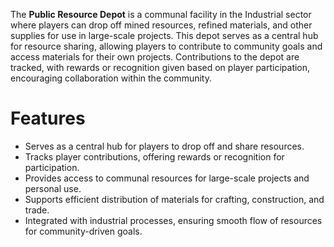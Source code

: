 The **Public Resource Depot** is a communal facility in the Industrial sector where players can drop off mined resources, refined materials, and other supplies for use in large-scale projects. This depot serves as a central hub for resource sharing, allowing players to contribute to community goals and access materials for their own projects. Contributions to the depot are tracked, with rewards or recognition given based on player participation, encouraging collaboration within the community.

# Features

- Serves as a central hub for players to drop off and share resources.
- Tracks player contributions, offering rewards or recognition for participation.
- Provides access to communal resources for large-scale projects and personal use.
- Supports efficient distribution of materials for crafting, construction, and trade.
- Integrated with industrial processes, ensuring smooth flow of resources for community-driven goals.